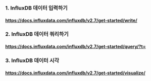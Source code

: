 ### 1. InfluxDB 데이터 입력하기
#### https://docs.influxdata.com/influxdb/v2.7/get-started/write/
### 2. InfluxDB 데이터 쿼리하기
#### https://docs.influxdata.com/influxdb/v2.7/get-started/query/?t=
### 3. InfluxDB 데이터 시각
#### https://docs.influxdata.com/influxdb/v2.7/get-started/visualize/
